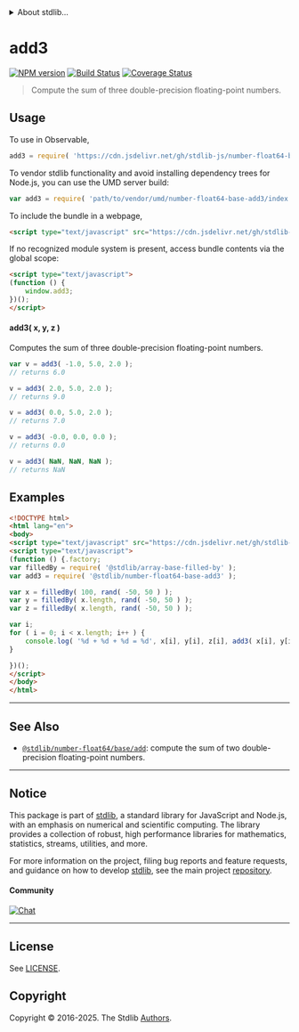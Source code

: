 <!--

@license Apache-2.0

Copyright (c) 2023 The Stdlib Authors.

Licensed under the Apache License, Version 2.0 (the "License");
you may not use this file except in compliance with the License.
You may obtain a copy of the License at

   http://www.apache.org/licenses/LICENSE-2.0

Unless required by applicable law or agreed to in writing, software
distributed under the License is distributed on an "AS IS" BASIS,
WITHOUT WARRANTIES OR CONDITIONS OF ANY KIND, either express or implied.
See the License for the specific language governing permissions and
limitations under the License.

-->


<details>
  <summary>
    About stdlib...
  </summary>
  <p>We believe in a future in which the web is a preferred environment for numerical computation. To help realize this future, we've built stdlib. stdlib is a standard library, with an emphasis on numerical and scientific computation, written in JavaScript (and C) for execution in browsers and in Node.js.</p>
  <p>The library is fully decomposable, being architected in such a way that you can swap out and mix and match APIs and functionality to cater to your exact preferences and use cases.</p>
  <p>When you use stdlib, you can be absolutely certain that you are using the most thorough, rigorous, well-written, studied, documented, tested, measured, and high-quality code out there.</p>
  <p>To join us in bringing numerical computing to the web, get started by checking us out on <a href="https://github.com/stdlib-js/stdlib">GitHub</a>, and please consider <a href="https://opencollective.com/stdlib">financially supporting stdlib</a>. We greatly appreciate your continued support!</p>
</details>

# add3

[![NPM version][npm-image]][npm-url] [![Build Status][test-image]][test-url] [![Coverage Status][coverage-image]][coverage-url] <!-- [![dependencies][dependencies-image]][dependencies-url] -->

> Compute the sum of three double-precision floating-point numbers.

<!-- Section to include introductory text. Make sure to keep an empty line after the intro `section` element and another before the `/section` close. -->

<section class="intro">

</section>

<!-- /.intro -->

<!-- Package usage documentation. -->



<section class="usage">

## Usage

To use in Observable,

```javascript
add3 = require( 'https://cdn.jsdelivr.net/gh/stdlib-js/number-float64-base-add3@umd/browser.js' )
```

To vendor stdlib functionality and avoid installing dependency trees for Node.js, you can use the UMD server build:

```javascript
var add3 = require( 'path/to/vendor/umd/number-float64-base-add3/index.js' )
```

To include the bundle in a webpage,

```html
<script type="text/javascript" src="https://cdn.jsdelivr.net/gh/stdlib-js/number-float64-base-add3@umd/browser.js"></script>
```

If no recognized module system is present, access bundle contents via the global scope:

```html
<script type="text/javascript">
(function () {
    window.add3;
})();
</script>
```

#### add3( x, y, z )

Computes the sum of three double-precision floating-point numbers.

```javascript
var v = add3( -1.0, 5.0, 2.0 );
// returns 6.0

v = add3( 2.0, 5.0, 2.0 );
// returns 9.0

v = add3( 0.0, 5.0, 2.0 );
// returns 7.0

v = add3( -0.0, 0.0, 0.0 );
// returns 0.0

v = add3( NaN, NaN, NaN );
// returns NaN
```

</section>

<!-- /.usage -->

<!-- Package usage notes. Make sure to keep an empty line after the `section` element and another before the `/section` close. -->

<section class="notes">

</section>

<!-- /.notes -->

<!-- Package usage examples. -->

<section class="examples">

## Examples

<!-- eslint no-undef: "error" -->

```html
<!DOCTYPE html>
<html lang="en">
<body>
<script type="text/javascript" src="https://cdn.jsdelivr.net/gh/stdlib-js/random-base-discrete-uniform@umd/browser.js"></script>
<script type="text/javascript">
(function () {.factory;
var filledBy = require( '@stdlib/array-base-filled-by' );
var add3 = require( '@stdlib/number-float64-base-add3' );

var x = filledBy( 100, rand( -50, 50 ) );
var y = filledBy( x.length, rand( -50, 50 ) );
var z = filledBy( x.length, rand( -50, 50 ) );

var i;
for ( i = 0; i < x.length; i++ ) {
    console.log( '%d + %d + %d = %d', x[i], y[i], z[i], add3( x[i], y[i], z[i] ) );
}

})();
</script>
</body>
</html>
```

</section>

<!-- /.examples -->

<!-- C interface documentation. -->



<!-- Section for related `stdlib` packages. Do not manually edit this section, as it is automatically populated. -->

<section class="related">

* * *

## See Also

-   <span class="package-name">[`@stdlib/number-float64/base/add`][@stdlib/number/float64/base/add]</span><span class="delimiter">: </span><span class="description">compute the sum of two double-precision floating-point numbers.</span>

</section>

<!-- /.related -->

<!-- Section for all links. Make sure to keep an empty line after the `section` element and another before the `/section` close. -->


<section class="main-repo" >

* * *

## Notice

This package is part of [stdlib][stdlib], a standard library for JavaScript and Node.js, with an emphasis on numerical and scientific computing. The library provides a collection of robust, high performance libraries for mathematics, statistics, streams, utilities, and more.

For more information on the project, filing bug reports and feature requests, and guidance on how to develop [stdlib][stdlib], see the main project [repository][stdlib].

#### Community

[![Chat][chat-image]][chat-url]

---

## License

See [LICENSE][stdlib-license].


## Copyright

Copyright &copy; 2016-2025. The Stdlib [Authors][stdlib-authors].

</section>

<!-- /.stdlib -->

<!-- Section for all links. Make sure to keep an empty line after the `section` element and another before the `/section` close. -->

<section class="links">

[npm-image]: http://img.shields.io/npm/v/@stdlib/number-float64-base-add3.svg
[npm-url]: https://npmjs.org/package/@stdlib/number-float64-base-add3

[test-image]: https://github.com/stdlib-js/number-float64-base-add3/actions/workflows/test.yml/badge.svg?branch=main
[test-url]: https://github.com/stdlib-js/number-float64-base-add3/actions/workflows/test.yml?query=branch:main

[coverage-image]: https://img.shields.io/codecov/c/github/stdlib-js/number-float64-base-add3/main.svg
[coverage-url]: https://codecov.io/github/stdlib-js/number-float64-base-add3?branch=main

<!--

[dependencies-image]: https://img.shields.io/david/stdlib-js/number-float64-base-add3.svg
[dependencies-url]: https://david-dm.org/stdlib-js/number-float64-base-add3/main

-->

[chat-image]: https://img.shields.io/gitter/room/stdlib-js/stdlib.svg
[chat-url]: https://app.gitter.im/#/room/#stdlib-js_stdlib:gitter.im

[stdlib]: https://github.com/stdlib-js/stdlib

[stdlib-authors]: https://github.com/stdlib-js/stdlib/graphs/contributors

[umd]: https://github.com/umdjs/umd
[es-module]: https://developer.mozilla.org/en-US/docs/Web/JavaScript/Guide/Modules

[deno-url]: https://github.com/stdlib-js/number-float64-base-add3/tree/deno
[deno-readme]: https://github.com/stdlib-js/number-float64-base-add3/blob/deno/README.md
[umd-url]: https://github.com/stdlib-js/number-float64-base-add3/tree/umd
[umd-readme]: https://github.com/stdlib-js/number-float64-base-add3/blob/umd/README.md
[esm-url]: https://github.com/stdlib-js/number-float64-base-add3/tree/esm
[esm-readme]: https://github.com/stdlib-js/number-float64-base-add3/blob/esm/README.md
[branches-url]: https://github.com/stdlib-js/number-float64-base-add3/blob/main/branches.md

[stdlib-license]: https://raw.githubusercontent.com/stdlib-js/number-float64-base-add3/main/LICENSE

<!-- <related-links> -->

[@stdlib/number/float64/base/add]: https://github.com/stdlib-js/number-float64-base-add/tree/umd

<!-- </related-links> -->

</section>

<!-- /.links -->
